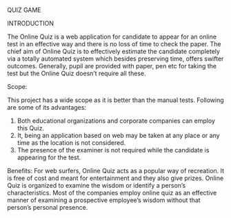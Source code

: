 QUIZ GAME


INTRODUCTION

The Online Quiz is a web application for candidate to appear for an online test in an effective way and there is no loss of time to check the paper. 
The chief aim of Online Quiz is to effectively estimate the candidate completely via a totally automated system which besides preserving time, 
offers swifter outcomes. Generally, pupil are provided with paper, pen etc for taking the test but the Online Quiz doesn’t require all these.

Scope:

This project has a wide scope as it is better than the manual tests.
Following are some of its advantages:

1. Both educational organizations and corporate companies can employ this Quiz.
2. It, being an application based on web may be taken at any place or any time as the location is not considered.
3. The presence of the examiner is not required while the candidate is appearing for the test.

Benefits:
For web surfers, Online Quiz acts as a popular way of recreation. 
It is free of cost and meant for entertainment and they also give prizes. 
Online Quiz is organized to examine the wisdom or identify a person’s characteristics.
Most of the companies employ online quiz as an effective manner of examining a prospective employee’s wisdom without that person’s personal presence.



